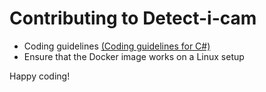 Contributing to Detect-i-cam
===============================================

- Coding guidelines [(Coding guidelines for C#)](https://msdn.microsoft.com/en-us/library/ff926074.aspx) 
- Ensure that the Docker image works on a Linux setup

Happy coding!
